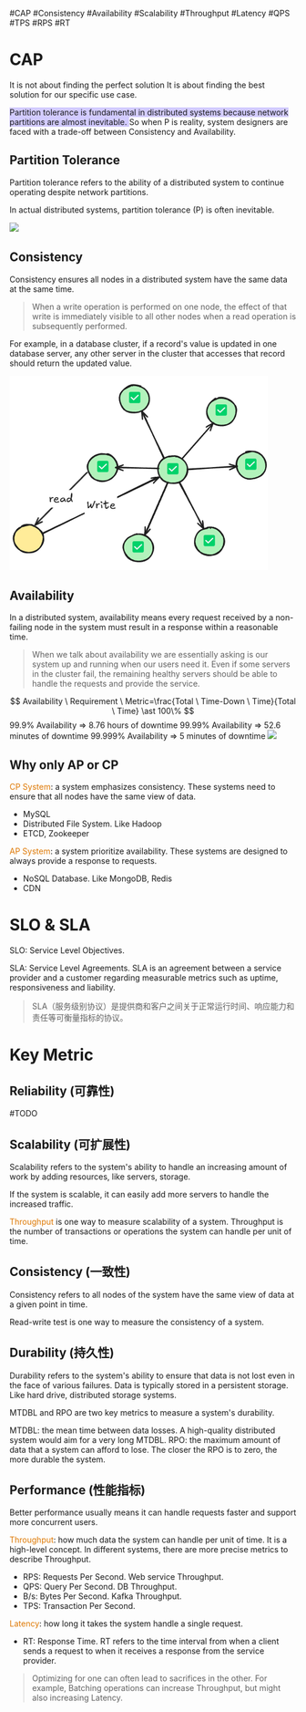 #CAP #Consistency #Availability #Scalability #Throughput #Latency #QPS #TPS #RPS #RT
# CAP

It is not about finding the perfect solution 
It is about finding the best solution for our specific use case.

<span style="background:#d2cbff">Partition tolerance is fundamental in distributed systems because network partitions are almost inevitable. </span>
So when P is reality, system designers are faced with a trade-off between Consistency and Availability.

## Partition Tolerance

Partition tolerance refers to the ability of a distributed system to continue operating despite network partitions.

In actual distributed systems, partition tolerance (P) is often inevitable.

![](09-SystemDesign-CAP.png)

## Consistency

Consistency ensures all nodes in a distributed system have the same data at the same time.

>When a write operation is performed on one node, the effect of that write is immediately visible to all other nodes when a read operation is subsequently performed.

For example, in a database cluster, if a record's value is updated in one database server, any other server in the cluster that accesses that record should return the updated value.

![](../images/09-SystemDesign-CAP-Consistency.png)

## Availability

In a distributed system, availability means every request received by a non-failing node in the system must result in a response within a reasonable time.

> When we talk about availability we are essentially asking is our system up and running when our users need it. Even if some servers in the cluster fail, the remaining healthy servers should be able to handle the requests and provide the service.

$$
Availability \ Requirement \ Metric=\frac{Total \ Time-Down \ Time}{Total \ Time} \ast 100\%
$$
99.9% Availability => 8.76 hours of downtime
99.99% Availability => 52.6 minutes of downtime
99.999% Availability => 5 minutes of downtime
![](09-SystemDesign-CAP-Availability.png)

## Why only AP or CP

<font color="#de7802">CP System</font>: a system emphasizes consistency. These systems need to ensure that all nodes have the same view of data.
- MySQL
- Distributed File System. Like Hadoop
- ETCD, Zookeeper

<font color="#de7802">AP System</font>: a system prioritize availability. These systems are designed to always provide a response to requests.
- NoSQL Database. Like MongoDB, Redis
- CDN

# SLO & SLA

SLO: Service Level Objectives. 

SLA: Service Level Agreements. SLA is an agreement between a service provider and a customer regarding measurable metrics such as uptime, responsiveness and liability.
>SLA（服务级别协议）是提供商和客户之间关于正常运行时间、响应能力和责任等可衡量指标的协议。
# Key Metric

## Reliability (可靠性)

#TODO 


## Scalability (可扩展性)

Scalability refers to the system's ability to handle an increasing amount of work by adding resources, like servers, storage.

If the system is scalable, it can easily add more servers to handle the increased traffic.

<font color="#de7802">Throughput</font> is one way to measure scalability of a system. Throughput is the number of transactions or operations the system can handle per unit of time.

## Consistency (一致性)

Consistency refers to all nodes of the system have the same view of data at a given point in time.

Read-write test is one way to measure the consistency of a system.

## Durability (持久性)

Durability refers to the system's ability to ensure that data is not lost even in the face of various failures. Data is typically stored in a persistent storage. Like hard drive, distributed storage systems.

MTDBL and RPO are two key metrics to measure a system's durability.

MTDBL:  the mean time between data losses. A high-quality distributed system would aim for a very long MTDBL.
RPO: the maximum amount of data that a system can afford to lose. The closer the RPO is to zero, the more durable the system.

## Performance (性能指标)

Better performance usually means it can handle requests faster and support more concurrent users.

<font color="#de7802">Throughput</font>: how much data the system can handle per unit of time. It is a high-level concept. In different systems, there are more precise metrics to describe Throughput.

- RPS: Requests Per Second. Web service Throughput.
- QPS: Query Per Second. DB Throughput. 
- B/s: Bytes Per Second. Kafka Throughput.
- TPS: Transaction Per Second.

<font color="#de7802">Latency</font>: how long it takes the system handle a single request.

- RT: Response Time. RT refers to the time interval from when a client sends a request to when it receives a response from the service provider.

>Optimizing for one can often lead to sacrifices in the other. For example, Batching operations can increase Throughput, but might also increasing Latency.




